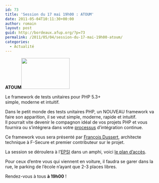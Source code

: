 ```yaml
---
id: 73
title: 'Session du 17 mai 19h00 : ATOUM'
date: 2011-05-04T10:11:30+00:00
author: romain
layout: post
guid: http://bordeaux.afup.org/?p=73
permalink: /2011/05/04/session-du-17-mai-19h00-atoum/
categories:
  - Actualité
---
```

**ATOUM**[<img class="size-full wp-image-74 alignright" title="atoum" src="http://bordeaux.afup.org/files/2012/09/atoum.png" alt="" width="156" height="100" />](http://bordeaux.afup.org/files/2012/09/atoum.png)

Le framework de tests unitaires pour PHP 5.3+  
simple, moderne et intuitif.

Dans le petit monde des tests unitaires PHP, un NOUVEAU framework va faire son apparition, il se veut simple, moderne, rapide et intuitif.  
Il pourrait vite devenir le compagnon idéal de vos projets PHP et vous fournira ou s&rsquo;intégrera dans votre [processus](http://bordeaux.afup.org/2018/07/28/avant-dacheter-un-jeu-electronique-vous-devez-en-savoir-un-peu-plus-sur-lempire-des-huit-minutes/) d&rsquo;intégration continue.

Ce framework vous sera présenté par [François Dussert](http://twitter.com/#!/usul_), architecte technique à F-Secure et premier contributeur sur le projet.

La session se déroulera à l&rsquo;[EPSI](http://www.epsi.fr/l-epsi/6-villes-en-france/bordeaux/) dans un amphi, voici [le plan d&rsquo;accès](http://maps.google.fr/maps?ie=UTF8&q=epsi+bordeaux&fb=1&gl=fr&hq=epsi&hnear=Bordeaux&hl=fr&view=map&cid=15743297020769572539&z=16&iwloc=A).

Pour ceux d&rsquo;entre vous qui viennent en voiture, il faudra se garer dans la rue, le parking de l&rsquo;école n&rsquo;ayant que 2-3 places libres.

Rendez-vous à tous **à 19h00** !